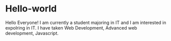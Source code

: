 # Hello-world

Hello Everyone!
I am currently a student majoring in IT and I am interested in expolring in IT. 
I have taken Web Development, Advanced web development, Javascript. 

